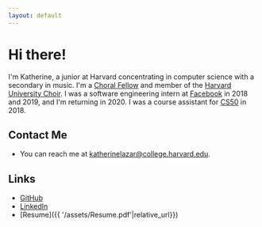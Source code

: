 ```yaml
---
layout: default
---
```


# Hi there!

I'm Katherine, a junior at Harvard concentrating in computer science with a secondary in music. I'm a [Choral Fellow](https://memorialchurch.harvard.edu/choral-fellows) and member of the [Harvard University Choir](https://youtu.be/UChJl_wkHiQ). I was a software engineering intern at [Facebook](https://www.facebook.com/) in 2018 and 2019, and I'm returning in 2020. I was a course assistant for [CS50](https://cs50.harvard.edu/summer/2020/) in 2018.


## Contact Me

* You can reach me at [katherinelazar@college.harvard.edu](mailto:katherinelazar@college.harvard.edu).

## Links

* [GitHub](https://github.com/katherinelazar)
* [LinkedIn](https://www.linkedin.com/in/katherineelenalazar/)
* [Resume]({{ '/assets/Resume.pdf'|relative_url}})